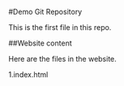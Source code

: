 #Demo Git Repository

This is the first file in this repo.

##Website content

Here are the files in the website.

1.index.html